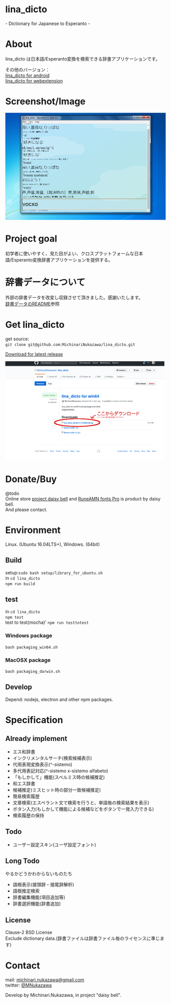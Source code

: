 lina\_dicto
====
\- Dictionary for Japanese to Esperanto -

# About
lina\_dicto は日本語/Esperanto変換を検索できる辞書アプリケーションです。  

その他のバージョン：  
[lina\_dicto for android](https://github.com/MichinariNukazawa/lina_dicto_for_android)  
[lina\_dicto for webextension](https://github.com/MichinariNukazawa/lina_dicto_for_webextension)  

# Screenshot/Image
![lina\_dicto](document/image/lina_dicto_0_1_3_windows.png)  

# Project goal
初学者に使いやすく、見た目がよい、クロスプラットフォームな日本語/Esperanto変換辞書アプリケーションを提供する。  

# 辞書データについて
外部の辞書データを改変し収録させて頂きました。感謝いたします。  
[辞書データのREADME](lina_dicto/dictionary/README.md)参照  

# Get lina\_dicto
get source:  
`git clone git@github.com:MichinariNukazawa/lina_dicto.git`  

[Download for latest release](https://github.com/MichinariNukazawa/lina_dicto/releases)  

<img src="document/image/download_link.png" width="500">  


# Donate/Buy
@todo  
Online store [project daisy bell][pixiv_booth_project_daisy_bell] and [RuneAMN fonts Pro][gumroad_runeamn_fonts_pro] is product by daisy bell.  
And please contact.  

# Environment
Linux. (Ubuntu 16.04LTS+), Windows. (64bit)  

## Build
setup:`sudo bash setup/library_for_ubuntu.sh`  
in `cd lina_dicto`  
`npm run build`  

## test
in `cd lina_dicto`  
`npm test`  
test to test(mocha)' `npm run testtotest`  

### Windows package
`bash packaging_win64.sh`  

### MacOSX package
`bash packaging_darwin.sh`  

## Develop
Depend: nodejs, electron and other npm packages.  

# Specification

## Already implement
- エス和辞書
 - インクリメンタルサーチ(検索候補表示)
 - 代用表現変換表示(^-sistemo)
 - 多代用表記対応(^-sistemo x-sistemo alfabeto)
 - 「もしかして」機能(スペルミス時の候補推定)
- 和エス辞書
 - 候補推定(ミスヒット時の部分一致候補推定)
- 簡易検索履歴
- 文章検索(エスペラント文で検索を行うと、単語毎の検索結果を表示)
- ボタン入力(もしかして機能による候補などをボタンで一発入力できる)
- 検索履歴の保持

## Todo
- ユーザー設定スキン(ユーザ設定フォント)

## Long Todo
やるかどうかわからないものたち  
- 語根表示(接頭辞・接尾辞解析)
- 語根推定検索
- 辞書編集機能(項目追加等)
- 辞書選択機能(辞書追加)

## License
Clause-2 BSD License  
Exclude dictionary data.(辞書ファイルは辞書ファイル毎のライセンスに準じます)  

# Contact
mail: [michinari.nukazawa@gmail.com][mailto]  
twitter: [@MNukazawa][twitter]  

Develop by Michinari.Nukazawa, in project "daisy bell".  

[pixiv_booth_project_daisy_bell]: https://daisy-bell.booth.pm/
[gumroad_runeamn_fonts_pro]: https://gumroad.com/l/UNWF
[mailto]: mailto:michinari.nukazawa@gmail.com
[twitter]: https://twitter.com/MNukazawa


